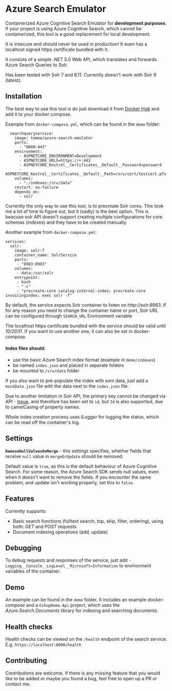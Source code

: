 
# Azure Search Emulator

Containerized Azure Cognitive Search Emulator for **development purposes**.
If your project is using Azure Cognitive Search, which cannot be containerized, this tool is a good replacement for local development.

It is insecure and should never be used in production! It even has a localhost signed https certificate bundled with it. 

It consists of a simple .NET 5.0 Web API, which translates and forwards Azure Search Queries to Solr.

Has been tested with Solr 7 and 8.11.
Currently doesn't work with Solr 9 (latest).


## Installation

The best way to use this tool is do just download it from [Docker Hub](https://hub.docker.com/repository/docker/tomee/azure-search-emulator) and add it to your docker compose.

Example from `docker-compose.yml`, which can be found in the `demo` folder:
```
  searchqueryservice:
    image: tomee/azure-search-emulator
    ports:
      - "8000:443"
    environment:
      - ASPNETCORE_ENVIRONMENT=Development
      - ASPNETCORE_URLS=https://+:443
      - ASPNETCORE_Kestrel__Certificates__Default__Password=password
      - ASPNETCORE_Kestrel__Certificates__Default__Path=/srv/cert/testcert.pfx
    volumes:
      - "./indexes:/srv/data"
    restart: on-failure
    depends_on:
      - solr
```

Currently the only way to use this tool, is to precreate Solr cores. This took me a lot of time to figure out, but it (sadly) is the best option. 
This is beacuse solr API doesn't support creating multiple configurations for core schemas (indexes) and they have to be created manually. 

Another example from `docker-compose.yml`:
```
services:
  solr:
    image: solr:7
    container_name: SolrService
    ports:
     - "8983:8983"
    volumes:
     - data:/var/solr
    entrypoint:
     - bash
     - "-c"
     - "precreate-core catalog-internal-index; precreate-core invoicingindex; exec solr -f"
```

By default, the service expects Solr container to listen on http://solr:8983.
If for any reason you need to change the container name or port, Solr URL can be configured through `SEARCH_URL` Environment variable

The localhost https certificate bundled with the service should be valid until *10/2031*. If you want to use another one, it can also be set in docker-compose.


#### Index files should: 
+ use the basic Azure Search index format (example in `demo/indexes`)
+ be named `index.json` and placed in separate folders
+ be mounted to `/srv/data` folder

If you also want to pre-populate the index with som data, just add a `mockData.json` file with the data
next to the `index.json` file.

Due to another limitation in Solr API, the primary key cannot be changed via API - [Issue](https://issues.apache.org/jira/browse/SOLR-7242),
and therefore has been set to `id`, but `Id` is also supported, due to camelCasing of property names. 

Whole index creation process uses *ILogger* for logging the status, which can be read off the container's log.

## Settings

**`RemoveNullValuesOnMerge`** - this settings specifies, whether fields that receive `null` value in `mergeOrUpdate` should be removed.

Default value is `true`, as this is the default behaviour of Azure Cognitive Search.
For some reason, the Azure Search SDK sends null values, even when it doesn't want to remove the fields. If you encounter the same problem, and update isn't working properly, set this to `false`.

## Features

Currently supports:

+ Basic search functions (fulltext search, top, skip, filter, ordering), using both: *GET* and *POST* requests 
+ Document indexing operations (add, update)

## Debugging
To debug requests and responses of the service, just add `- Logging__Console__LogLevel__Microsoft=Information` to environment variables of the container.

## Demo

An example can be found in the `demo` folder. It includes an example *docker-compose* and a `EshopDemo.Api` project, which 
uses the *Azure.Search.Documents* library for indexing and searching documents.

## Health checks

Health checks can be viewed on the `/health` endpoint of the search service. E.g. `https://localhost:8000/health`

## Contributing

Contributions are welcome.
If there is any missing feature that you would like to be added or maybe you found a bug, feel free to open up a PR or contact me.
